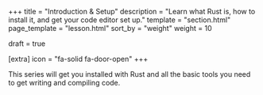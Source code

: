 +++
title = "Introduction & Setup"
description = "Learn what Rust is, how to install it, and get your code editor set up."
template = "section.html"
page_template = "lesson.html"
sort_by = "weight"
weight = 10

draft = true

[extra]
icon = "fa-solid fa-door-open"
+++

This series will get you installed with Rust and all the basic tools
you need to get writing and compiling code.